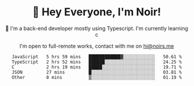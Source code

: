 <div align="center">

<h1 align="center">👋 Hey Everyone, I'm Noir! </h1>
  

 🎉  I'm a back-end developer mostly using Typescript. I'm currently learning c

   
<p align="center">

  I'm open to full-remote works, contact with me on [hi@noirs.me](mailto:hi@noirs.me)
 
 </p>
   

  
<!--START_SECTION:waka-->

```text
JavaScript   5 hrs 59 mins   ████████████▓░░░░░░░░░░░░   50.61 %
TypeScript   2 hrs 52 mins   ██████░░░░░░░░░░░░░░░░░░░   24.25 %
C            2 hrs 19 mins   █████░░░░░░░░░░░░░░░░░░░░   19.71 %
JSON         27 mins         █░░░░░░░░░░░░░░░░░░░░░░░░   03.81 %
Other        8 mins          ▒░░░░░░░░░░░░░░░░░░░░░░░░   01.19 %
```

<!--END_SECTION:waka-->

